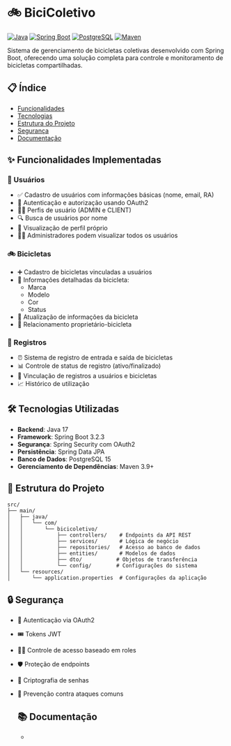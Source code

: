 # 🚲 BiciColetivo

[![Java](https://img.shields.io/badge/Java-17-orange.svg)](https://www.oracle.com/java/)
[![Spring Boot](https://img.shields.io/badge/Spring%20Boot-3.2.3-brightgreen.svg)](https://spring.io/projects/spring-boot)
[![PostgreSQL](https://img.shields.io/badge/PostgreSQL-15-blue.svg)](https://www.postgresql.org/)
[![Maven](https://img.shields.io/badge/Maven-3.9+-red.svg)](https://maven.apache.org/)

Sistema de gerenciamento de bicicletas coletivas desenvolvido com Spring Boot, oferecendo uma solução completa para controle e monitoramento de bicicletas compartilhadas.

## 📋 Índice
- [Funcionalidades](#-funcionalidades-implementadas)
- [Tecnologias](#-tecnologias-utilizadas)
- [Estrutura do Projeto](#-estrutura-do-projeto)
- [Segurança](#-segurança)
- [Documentação](#-documentação)

## ✨ Funcionalidades Implementadas

### 👥 Usuários
- ✅ Cadastro de usuários com informações básicas (nome, email, RA)
- 🔐 Autenticação e autorização usando OAuth2
- 👮‍♂️ Perfis de usuário (ADMIN e CLIENT)
- 🔍 Busca de usuários por nome
- 👤 Visualização de perfil próprio
- 👨‍💼 Administradores podem visualizar todos os usuários

### 🚲 Bicicletas
- ➕ Cadastro de bicicletas vinculadas a usuários
- 📝 Informações detalhadas da bicicleta:
  - Marca
  - Modelo
  - Cor
  - Status
- 🔄 Atualização de informações da bicicleta
- 🔗 Relacionamento proprietário-bicicleta

### 📝 Registros
- ⏰ Sistema de registro de entrada e saída de bicicletas
- 📊 Controle de status de registro (ativo/finalizado)
- 🔄 Vinculação de registros a usuários e bicicletas
- 📈 Histórico de utilização

## 🛠 Tecnologias Utilizadas
- **Backend**: Java 17
- **Framework**: Spring Boot 3.2.3
- **Segurança**: Spring Security com OAuth2
- **Persistência**: Spring Data JPA
- **Banco de Dados**: PostgreSQL 15
- **Gerenciamento de Dependências**: Maven 3.9+

## 📁 Estrutura do Projeto
```
src/
├── main/
│   ├── java/
│   │   └── com/
│   │       └── bicicoletivo/
│   │           ├── controllers/    # Endpoints da API REST
│   │           ├── services/       # Lógica de negócio
│   │           ├── repositories/   # Acesso ao banco de dados
│   │           ├── entities/       # Modelos de dados
│   │           ├── dto/           # Objetos de transferência
│   │           └── config/        # Configurações do sistema
│   └── resources/
│       └── application.properties  # Configurações da aplicação
```

## 🔒 Segurança
- 🔐 Autenticação via OAuth2
- 🎟️ Tokens JWT
- 👮‍♂️ Controle de acesso baseado em roles
- 🛡️ Proteção de endpoints
- 🔑 Criptografia de senhas
- 🚫 Prevenção contra ataques comuns

  ## 📚 Documentação
  - 
